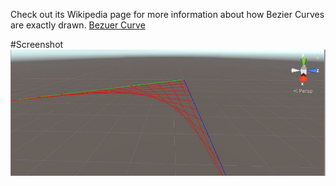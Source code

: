 Check out its Wikipedia page for more information about how Bezier Curves are exactly drawn. 
[Bezuer Curve](https://en.wikipedia.org/wiki/B%C3%A9zier_curve)

#Screenshot
![Alt text](/screen1.JPG?raw=true "Bezier Curve")
